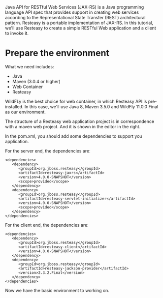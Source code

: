 Java API for RESTful Web Services (JAX-RS) is a Java programming language API spec that provides support in creating web services according to the Representational State Transfer (REST) architectural pattern. Resteasy is a portable implementation of JAX-RS. In this tutorial, we'll use Resteasy to create a simple RESTful Web application and a client to invoke it.

# Prepare the environment

What we need includes: 
* Java 
* Maven (3.0.4 or higher)
* Web Container
* Resteasy


WildFLy is the best choice for web container, in which Resteasy API is pre-installed. In this case, we'll use Java 8, Maven 3.5.0 and WildFly 11.0.0 Final as our environment.


The structure of a Resteasy web application project is in correspondence with a maven web project. And it is shown in the editor in the right.


In the pom.xml, you should add some dependencies to support you application.


For the server end, the dependencies are:
```
<dependencies>
   <dependency>
      <groupId>org.jboss.resteasy</groupId>
      <artifactId>resteasy-jaxrs</artifactId>
      <version>4.0.0-SNAPSHOT</version>
      <scope>provided</scope>
   </dependency>
   <dependency>
      <groupId>org.jboss.resteasy</groupId>
      <artifactId>resteasy-servlet-initializer</artifactId>
      <version>4.0.0-SNAPSHOT</version>
      <scope>provided</scope>
   </dependency>
</dependencies>
```


For the client end, the dependencies are:
```
<dependencies>
   <dependency>
      <groupId>org.jboss.resteasy</groupId>
      <artifactId>resteasy-client</artifactId>
      <version>4.0.0-SNAPSHOT</version>
   </dependency>
   <dependency>
      <groupId>org.jboss.resteasy</groupId>
      <artifactId>resteasy-jackson-provider</artifactId>
      <version>2.3.2.Final</version>
   </dependency>
</dependencies>
```


Now we have the basic environment to working on.
